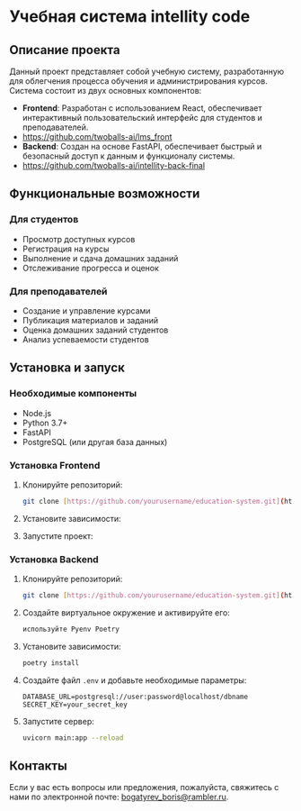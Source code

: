 # Учебная система intellity code

## Описание проекта

Данный проект представляет собой учебную систему, разработанную для облегчения процесса обучения и администрирования курсов. Система состоит из двух основных компонентов:

- **Frontend**: Разработан с использованием React, обеспечивает интерактивный пользовательский интерфейс для студентов и преподавателей.
- https://github.com/twoballs-ai/lms_front
- **Backend**: Создан на основе FastAPI, обеспечивает быстрый и безопасный доступ к данным и функционалу системы.
- https://github.com/twoballs-ai/intellity-back-final

## Функциональные возможности

### Для студентов

- Просмотр доступных курсов
- Регистрация на курсы
- Выполнение и сдача домашних заданий
- Отслеживание прогресса и оценок

### Для преподавателей

- Создание и управление курсами
- Публикация материалов и заданий
- Оценка домашних заданий студентов
- Анализ успеваемости студентов

## Установка и запуск

### Необходимые компоненты

- Node.js
- Python 3.7+
- FastAPI
- PostgreSQL (или другая база данных)

### Установка Frontend

1. Клонируйте репозиторий:

    ```bash
    git clone [https://github.com/yourusername/education-system.git](https://github.com/twoballs-ai/lms_front.git)
    ```

2. Установите зависимости:



3. Запустите проект:



### Установка Backend

1. Клонируйте репозиторий:

    ```bash
    git clone [https://github.com/yourusername/education-system.git](https://github.com/twoballs-ai/intellity-back-final.git)
    ```

2. Создайте виртуальное окружение и активируйте его:

    ```bash
    используйте Pyenv Poetry
    ```

3. Установите зависимости:

    ```bash
    poetry install
    ```

4. Создайте файл `.env` и добавьте необходимые параметры:

    ```
    DATABASE_URL=postgresql://user:password@localhost/dbname
    SECRET_KEY=your_secret_key
    ```

5. Запустите сервер:

    ```bash
    uvicorn main:app --reload
    ```


## Контакты

Если у вас есть вопросы или предложения, пожалуйста, свяжитесь с нами по электронной почте: [bogatyrev_boris@rambler.ru](mailto:bogatyrev_boris@rambler.ru).
